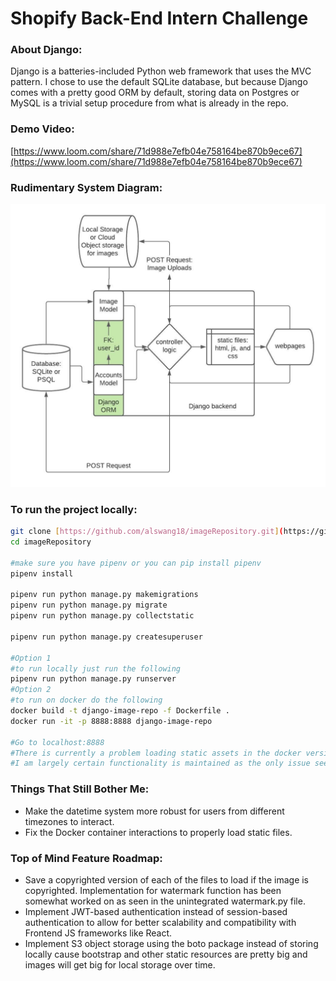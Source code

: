 # Shopify Back-End Intern Challenge

### About Django:
Django is a batteries-included Python web framework that uses the MVC pattern. I chose to use the default SQLite database, but because Django comes with a pretty good ORM by default, storing data on Postgres or MySQL is a trivial setup procedure from what is already in the repo. 

### Demo Video:

[https://www.loom.com/share/71d988e7efb04e758164be870b9ece67](https://www.loom.com/share/71d988e7efb04e758164be870b9ece67)

### Rudimentary **System Diagram:**

![image_repo_challenge.jpeg](image_repo_challenge.jpeg)

### To run the project locally:

```bash
git clone [https://github.com/alswang18/imageRepository.git](https://github.com/alswang18/imageRepository.git)
cd imageRepository

#make sure you have pipenv or you can pip install pipenv
pipenv install

pipenv run python manage.py makemigrations
pipenv run python manage.py migrate
pipenv run python manage.py collectstatic

pipenv run python manage.py createsuperuser

#Option 1
#to run locally just run the following
pipenv run python manage.py runserver
#Option 2
#to run on docker do the following
docker build -t django-image-repo -f Dockerfile .
docker run -it -p 8888:8888 django-image-repo

#Go to localhost:8888
#There is currently a problem loading static assets in the docker version cause Nginx hasn't been configured.
#I am largely certain functionality is maintained as the only issue seems to be linking static files.
```

### **Things That Still Bother Me:**

- Make the datetime system more robust for users from different timezones to interact.
- Fix the Docker container interactions to properly load static files.

### Top of Mind **Feature Roadmap:**

- Save a copyrighted version of each of the files to load if the image is copyrighted. Implementation for watermark function has been somewhat worked on as seen in the unintegrated watermark.py file.
- Implement JWT-based authentication instead of session-based authentication to allow for better scalability and compatibility with Frontend JS frameworks like React.
- Implement S3 object storage using the boto package instead of storing locally cause bootstrap and other static resources are pretty big and images will get big for local storage over time.
